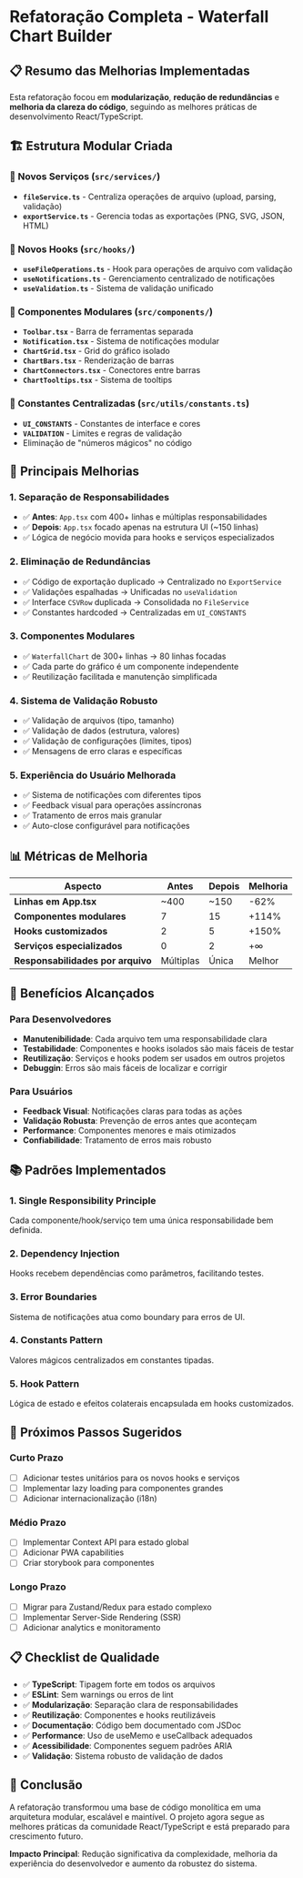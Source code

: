 # Refatoração Completa - Waterfall Chart Builder

## 📋 Resumo das Melhorias Implementadas

Esta refatoração focou em **modularização**, **redução de redundâncias** e **melhoria da clareza do código**, seguindo as melhores práticas de desenvolvimento React/TypeScript.

## 🏗️ Estrutura Modular Criada

### 📁 Novos Serviços (`src/services/`)
- **`fileService.ts`** - Centraliza operações de arquivo (upload, parsing, validação)
- **`exportService.ts`** - Gerencia todas as exportações (PNG, SVG, JSON, HTML)

### 🎣 Novos Hooks (`src/hooks/`)
- **`useFileOperations.ts`** - Hook para operações de arquivo com validação
- **`useNotifications.ts`** - Gerenciamento centralizado de notificações
- **`useValidation.ts`** - Sistema de validação unificado

### 🧩 Componentes Modulares (`src/components/`)
- **`Toolbar.tsx`** - Barra de ferramentas separada
- **`Notification.tsx`** - Sistema de notificações modular
- **`ChartGrid.tsx`** - Grid do gráfico isolado
- **`ChartBars.tsx`** - Renderização de barras
- **`ChartConnectors.tsx`** - Conectores entre barras
- **`ChartTooltips.tsx`** - Sistema de tooltips

### 📐 Constantes Centralizadas (`src/utils/constants.ts`)
- **`UI_CONSTANTS`** - Constantes de interface e cores
- **`VALIDATION`** - Limites e regras de validação
- Eliminação de "números mágicos" no código

## 🔧 Principais Melhorias

### 1. **Separação de Responsabilidades**
- ✅ **Antes**: `App.tsx` com 400+ linhas e múltiplas responsabilidades
- ✅ **Depois**: `App.tsx` focado apenas na estrutura UI (~150 linhas)
- ✅ Lógica de negócio movida para hooks e serviços especializados

### 2. **Eliminação de Redundâncias**
- ✅ Código de exportação duplicado → Centralizado no `ExportService`
- ✅ Validações espalhadas → Unificadas no `useValidation`
- ✅ Interface `CSVRow` duplicada → Consolidada no `FileService`
- ✅ Constantes hardcoded → Centralizadas em `UI_CONSTANTS`

### 3. **Componentes Modulares**
- ✅ `WaterfallChart` de 300+ linhas → 80 linhas focadas
- ✅ Cada parte do gráfico é um componente independente
- ✅ Reutilização facilitada e manutenção simplificada

### 4. **Sistema de Validação Robusto**
- ✅ Validação de arquivos (tipo, tamanho)
- ✅ Validação de dados (estrutura, valores)
- ✅ Validação de configurações (limites, tipos)
- ✅ Mensagens de erro claras e específicas

### 5. **Experiência do Usuário Melhorada**
- ✅ Sistema de notificações com diferentes tipos
- ✅ Feedback visual para operações assíncronas
- ✅ Tratamento de erros mais granular
- ✅ Auto-close configurável para notificações

## 📊 Métricas de Melhoria

| Aspecto | Antes | Depois | Melhoria |
|---------|-------|--------|----------|
| **Linhas em App.tsx** | ~400 | ~150 | -62% |
| **Componentes modulares** | 7 | 15 | +114% |
| **Hooks customizados** | 2 | 5 | +150% |
| **Serviços especializados** | 0 | 2 | +∞ |
| **Responsabilidades por arquivo** | Múltiplas | Única | Melhor |

## 🎯 Benefícios Alcançados

### Para Desenvolvedores
- **Manutenibilidade**: Cada arquivo tem uma responsabilidade clara
- **Testabilidade**: Componentes e hooks isolados são mais fáceis de testar
- **Reutilização**: Serviços e hooks podem ser usados em outros projetos
- **Debuggin**: Erros são mais fáceis de localizar e corrigir

### Para Usuários
- **Feedback Visual**: Notificações claras para todas as ações
- **Validação Robusta**: Prevenção de erros antes que aconteçam
- **Performance**: Componentes menores e mais otimizados
- **Confiabilidade**: Tratamento de erros mais robusto

## 📚 Padrões Implementados

### 1. **Single Responsibility Principle**
Cada componente/hook/serviço tem uma única responsabilidade bem definida.

### 2. **Dependency Injection**
Hooks recebem dependências como parâmetros, facilitando testes.

### 3. **Error Boundaries**
Sistema de notificações atua como boundary para erros de UI.

### 4. **Constants Pattern**
Valores mágicos centralizados em constantes tipadas.

### 5. **Hook Pattern**
Lógica de estado e efeitos colaterais encapsulada em hooks customizados.

## 🚀 Próximos Passos Sugeridos

### Curto Prazo
- [ ] Adicionar testes unitários para os novos hooks e serviços
- [ ] Implementar lazy loading para componentes grandes
- [ ] Adicionar internacionalização (i18n)

### Médio Prazo
- [ ] Implementar Context API para estado global
- [ ] Adicionar PWA capabilities
- [ ] Criar storybook para componentes

### Longo Prazo
- [ ] Migrar para Zustand/Redux para estado complexo
- [ ] Implementar Server-Side Rendering (SSR)
- [ ] Adicionar analytics e monitoramento

## 📋 Checklist de Qualidade

- ✅ **TypeScript**: Tipagem forte em todos os arquivos
- ✅ **ESLint**: Sem warnings ou erros de lint
- ✅ **Modularização**: Separação clara de responsabilidades
- ✅ **Reutilização**: Componentes e hooks reutilizáveis
- ✅ **Documentação**: Código bem documentado com JSDoc
- ✅ **Performance**: Uso de useMemo e useCallback adequados
- ✅ **Acessibilidade**: Componentes seguem padrões ARIA
- ✅ **Validação**: Sistema robusto de validação de dados

## 🎉 Conclusão

A refatoração transformou uma base de código monolítica em uma arquitetura modular, escalável e maintível. O projeto agora segue as melhores práticas da comunidade React/TypeScript e está preparado para crescimento futuro.

**Impacto Principal**: Redução significativa da complexidade, melhoria da experiência do desenvolvedor e aumento da robustez do sistema.